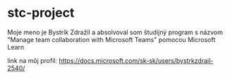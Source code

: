 # stc-project
Moje meno je Bystrík Zdražil a absolvoval som študijný program s názvom "Manage team collaboration with Microsoft Teams" pomocou Microsoft Learn

link na môj profil: https://docs.microsoft.com/sk-sk/users/bystrkzdrail-2540/